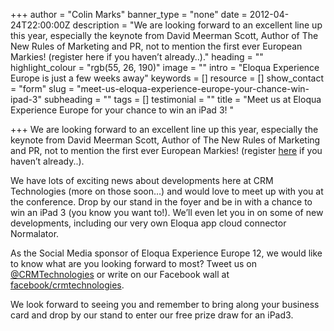 +++
author = "Colin Marks"
banner_type = "none"
date = 2012-04-24T22:00:00Z
description = "We are looking forward to an excellent line up this year, especially the keynote from David Meerman Scott, Author of The New Rules of Marketing and PR, not to mention the first ever European Markies! (register here if you haven’t already..)."
heading = ""
highlight_colour = "rgb(55, 26, 190)"
image = ""
intro = "Eloqua Experience Europe is just a few weeks away"
keywords = []
resource = []
show_contact = "form"
slug = "meet-us-eloqua-experience-europe-your-chance-win-ipad-3"
subheading = ""
tags = []
testimonial = ""
title = "Meet us at Eloqua Experience Europe for your chance to win an iPad 3! "

+++
We are looking forward to an excellent line up this year, especially the keynote from David Meerman Scott, Author of The New Rules of Marketing and PR, not to mention the first ever European Markies! (register [here](https://www.oracle.com/marketingcloud/about/events.html) if you haven’t already..).

We have lots of exciting news about developments here at CRM Technologies (more on those soon…) and would love to meet up with you at the conference. Drop by our stand in the foyer and be in with a chance to win an iPad 3 (you know you want to!). We’ll even let you in on some of new developments, including our very own Eloqua app cloud connector Normalator.

As the Social Media sponsor of Eloqua Experience Europe 12, we would like to know what are you looking forward to most? Tweet us on [@CRMTechnologies](https://twitter.com/crmtechnologies) or write on our Facebook wall at [facebook/crmtechnologies](https://www.facebook.com/crmtechnologies).

We look forward to seeing you and remember to bring along your business card and drop by our stand to enter our free prize draw for an iPad3.